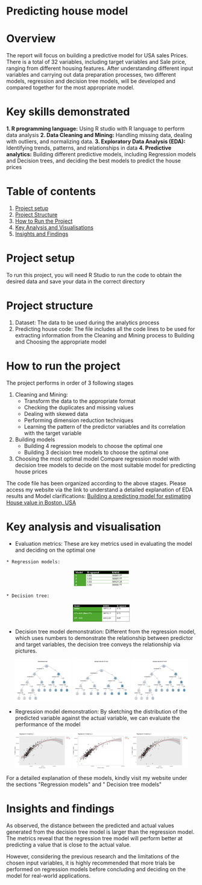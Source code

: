 # Predicting house model
# Overview
The report will focus on building a predictive model for USA sales Prices. There is a total of 32 variables, including target variables and Sale price, ranging from different housing features. After understanding different input variables and carrying out data preparation processes, two different models, regression and decision tree models, will be developed and compared together for the most appropriate model.

# Key skills demonstrated
**1. R programming language:** Using R studio with R language to perform data analysis
**2. Data Cleaning and Mining:** Handling missing data, dealing with outliers, and normalizing data. 
**3. Exploratory Data Analysis (EDA):** Identifying trends, patterns, and relationships in data
**4. Predictive analytics:** Building different predictive models, including Regression models and Decision trees, and deciding the best models to predict the house prices

# Table of contents
1. [Project setup](#project-setup)
2. [Project Structure](#project-structure)
3. [How to Run the Project](#how-to-run-the-project)
4. [Key Analysis and Visualisations](#key-analysis-and-visualisation)
5. [Insights and Findings](#insights-and-findings)

# Project setup
To run this project, you will need R Studio to run the code to obtain the desired data and save your data in the correct directory 

# Project structure
1. Dataset: The data to be used during the analytics process
2. Predicting house code: The file includes all the code lines to be used for extracting information from the Cleaning and Mining process to Building and Choosing the appropriate model

# How to run the project 
The project performs in order of 3 following stages
1. Cleaning and Mining:
   * Transform the data to the appropriate format
   * Checking the duplicates and missing values
   * Dealing with skewed data
   * Performing dimension reduction techniques
   * Learning the pattern of the predictor variables and its correlation with the target variable
2. Building models
   * Building 4 regression models to choose the optimal one
   * Building 3 decision tree models to choose the optimal one
3. Choosing the most optimal model
   Compare regression model with decision tree models to decide on the most suitable model for predicting house prices

The code file has been organized according to the above stages. Please access my website via the link to understand a detailed explanation of EDA results and Model clarifications: [Building a predicting model for estimating House value in Boston, USA](https://nrena1997.wixsite.com/analyst-porfolio/post/building-a-predicting-model-for-estimating-house-value-in-boston-usa)

# Key analysis and visualisation
* Evaluation metrics: These are key metrics used in evaluating the model and deciding on the optimal one
</p>

    * Regression models:
<p align="center">
  <img src= "https://github.com/RenaNguyen1997/image/blob/main/Predicting_house/Regression_model_comparison.png" width=30% height=40%>
</p>

    * Decision tree:
<p align="center">
  <img src= "https://github.com/RenaNguyen1997/image/blob/main/Predicting_house/Decisiontree_comparison.png" width=30% height=40%>
</p>

* Decision tree model demonstration: Different from the regression model, which uses numbers to demonstrate the relationship between predictor and target variables, the decision tree conveys the relationship via pictures.
<p align="center">
  <img src= "https://github.com/RenaNguyen1997/image/blob/main/Predicting_house/PartC_Decisiontree_initial.png" width=30% height=40%>
  <img src= "https://github.com/RenaNguyen1997/image/blob/main/Predicting_house/PartC_Decisiontree_increaseCP.png" width=30% height=40%>
  <img src= "https://github.com/RenaNguyen1997/image/blob/main/Predicting_house/PartC_Decisiontree_decreseCP.png" width=30% height=40%>
</p>

* Regression model demonstration: By sketching the distribution of the predicted variable against the actual variable, we can evaluate the performance of the model
<p align="center">
  <img src= "https://github.com/RenaNguyen1997/image/blob/main/Predicting_house/PartC_Regressionmodel_1.png" width=30% height=40%>
  <img src= "https://github.com/RenaNguyen1997/image/blob/main/Predicting_house/PartC_Regressionmodel_2.png" width=30% height=40%>
  <img src= "https://github.com/RenaNguyen1997/image/blob/main/Predicting_house/PartC_Regressionmodel_3.png" width=30% height=40%>
</p>
 
For a detailed explanation of these models, kindly visit my website under the sections "Regression models" and " Decision tree models"

# Insights and findings
As observed, the distance between the predicted and actual values generated from the decision tree model is larger than the regression model. The metrics reveal that the regression tree model will perform better at predicting a value that is close to the actual value.

However, considering the previous research and the limitations of the chosen input variables, it is highly recommended that more trials be performed on regression models before concluding and deciding on the model for real-world applications.
